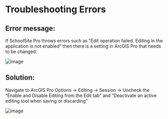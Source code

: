 # Troubleshooting Errors
## Error message:

If SchoolSite Pro throws errors such as “Edit operation failed. Editing in the application is not enabled” then there is a setting in ArcGIS Pro that needs to be changed.

![image](https://github.com/user-attachments/assets/01383fef-8748-4f4d-ab8a-9a3d9b52e826)

## Solution:
Navigate to ArcGIS Pro Options -> Editing -> Session -> Uncheck the “Enable and Disable Editing from the Edit tab” and “Deactivate an active editing tool when saving or discarding”

![image](https://github.com/user-attachments/assets/363e714f-4b25-4aab-bb76-320902b5af77)

